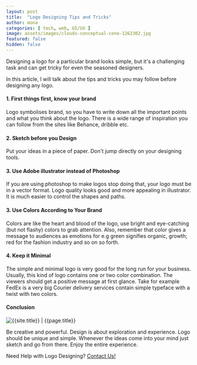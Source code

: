 ```yaml
---
layout: post
title:  "Logo Designing Tips and Tricks"
author: mona
categories: [ tech, web, UI/UX ]
image: assets/images/clouds-conceptual-cone-1262302.jpg
featured: false
hidden: false
---
```


Designing a logo for a particular brand looks simple, but it's a challenging task and can get tricky for even the seasoned designers.

In this article, I will talk about the tips and tricks you may follow before designing any logo.

#### 1. First things first, know your brand

Logo symbolises brand, so you have to write down all the important points and what you think about the logo. There is a wide range of inspiration you can follow from the sites like Behance, dribble etc.

#### 2. Sketch before you Design

Put your ideas in a piece of paper. Don't jump directly on your designing tools.

#### 3. Use Adobe illustrator instead of Photoshop

If you are using photoshop to make logos stop doing that, your logo must be in a vector format. Logo quality looks good and more appealing in illustrator. It is much easier to control the shapes and paths.

#### 3. Use Colors According to Your Brand

Colors are like the heart and blood of the logo, use bright and eye-catching (but not flashy) colors to grab attention. Also, remember that color gives a message to audiences as emotions for e.g green signifies organic, growth; red for the fashion industry and so on so forth.

#### 4. Keep it Minimal

The simple and minimal logo is very good for the long run for your business. Usually, this kind of logo contains one or two color combination. The viewers should get a positive message at first glance. Take for example FedEx is a very big Courier delivery services contain simple typeface with a twist with two colors.

#### Conclusion

<p class="mb-5"><img class="shadow-lg" src="{{site.baseurl}}/assets/images/acid-citric-citrus-997725.jpg" alt="{{site.title}} | {{page.title}}" /></p>

Be creative and powerful. Design is about exploration and experience. Logo should be unique and simple. Whenever the ideas come into your mind just sketch and go from there. Enjoy the entire experience.


Need Help with Logo Designing? <a href="mailto:info@ahyconsulting.com">Contact Us!</a>
